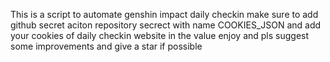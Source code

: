 This is a script to automate genshin impact daily checkin
make sure to add github secret aciton repository secrect with name COOKIES_JSON and add your cookies of daily checkin website in the value enjoy and pls suggest some improvements and give a star if possible
